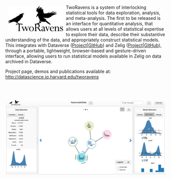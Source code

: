 <a href="http://datascience.iq.harvard.edu/tworavens"><img src="images/TwoRavens.png" align="left" height="80" vspace="4" hspace="8"></a>

TwoRavens is a system of interlocking statistical tools for data exploration, analysis, and meta-analysis.  The first to be released is an interface for quantitative analysis, that allows users at all levels of statistical expertise to explore their data, describe their substantive understanding of the data, and appropriately construct statistical models. This integrates with Dataverse ([Project](http://datascience.iq.harvard.edu/dataverse)|[GitHub](https://github.com/IQSS/dataverse)) and Zelig ([Project](http://datascience.iq.harvard.edu/zelig)|[GitHub](https://github.com/IQSS/Zelig5)), through a portable, lightweight, browser-based and gesture-driven interface, allowing users to run statistical models available in Zelig on data archived in Dataverse.

Project page, demos and publications available at: 
http://datascience.iq.harvard.edu/tworavens

<br><br>

![Example Page](images/example2Rpage.png)


